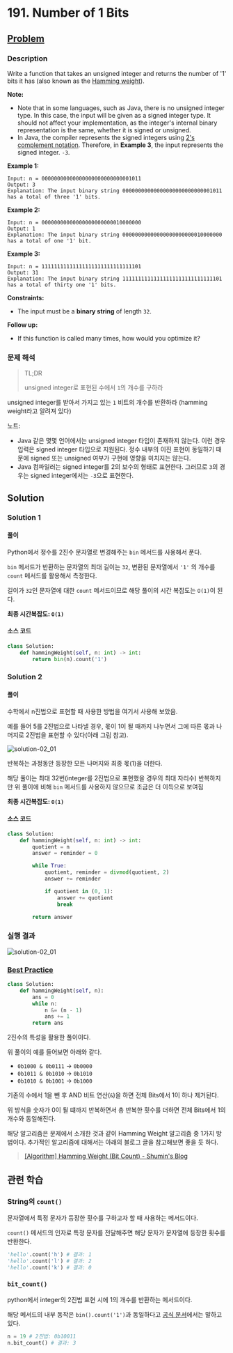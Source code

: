 # 191. Number of 1 Bits

## [Problem](https://leetcode.com/problems/number-of-1-bits/)

### Description

Write a function that takes an unsigned integer and returns the number of '1' bits it has (also known as the [Hamming weight](http://en.wikipedia.org/wiki/Hamming_weight)).

**Note:**

- Note that in some languages, such as Java, there is no unsigned integer type. In this case, the input will be given as a signed integer type. It should not affect your implementation, as the integer's internal binary representation is the same, whether it is signed or unsigned.
- In Java, the compiler represents the signed integers using [2's complement notation](https://en.wikipedia.org/wiki/Two's_complement). Therefore, in **Example 3**, the input represents the signed integer. `-3`.

**Example 1:**

```
Input: n = 00000000000000000000000000001011
Output: 3
Explanation: The input binary string 00000000000000000000000000001011 has a total of three '1' bits.
```

**Example 2:**

```
Input: n = 00000000000000000000000010000000
Output: 1
Explanation: The input binary string 00000000000000000000000010000000 has a total of one '1' bit.
```

**Example 3:**

```
Input: n = 11111111111111111111111111111101
Output: 31
Explanation: The input binary string 11111111111111111111111111111101 has a total of thirty one '1' bits.
```

**Constraints:**

- The input must be a **binary string** of length `32`.

**Follow up:**

- If this function is called many times, how would you optimize it?

### 문제 해석

> TL;DR
>
> unsigned integer로 표현된 수에서 `1`의 개수를 구하라

unsigned integer를 받아서 가지고 있는 `1` 비트의 개수를 반환하라 (hamming weight라고 알려져 있다)

노트:

- Java 같은 몇몇 언어에서는 unsigned integer 타입이 존재하지 않는다. 이런 경우 입력은 signed integer 타입으로 지원된다. 정수 내부의 이진 표현이 동일하기 때문에 signed 또는 unsigned 여부가 구현에 영향을 미치지는 않는다.
- Java 컴파일러는 signed integer를 2의 보수의 형태로 표현한다. 그러므로 `3`의 경우는 signed integer에서는 `-3`으로 표현한다.

## Solution

### Solution 1

#### 풀이

Python에서 정수를 2진수 문자열로 변경해주는 `bin` 메서드를 사용해서 푼다.

`bin` 메서드가 반환하는 문자열의 최대 길이는 `32`, 변환된 문자열에서 `'1'` 의 개수를 `count` 메서드를 활용해서 측정한다.

길이가 `32`인 문자열에 대한 `count` 메서드이므로 해당 풀이의 시간 복잡도는 `O(1)`이 된다.

**최종 시간복잡도: `O(1)`**

#### 소스 코드

```python
class Solution:
    def hammingWeight(self, n: int) -> int:
        return bin(n).count('1')
```

### Solution 2

#### 풀이

수학에서 n진법으로 표현할 때 사용한 방법을 여기서 사용해 보았음.

예를 들어 5를 2진법으로 나타낼 경우, 몫이 1이 될 때까지 나누면서 그에 따른 몫과 나머지로 2진법을 표현할 수 있다(아래 그림 참고).

![solution-02_01](../../../.gitbook/assets/leetcode-easy-191-01.jpeg)

반복하는 과정동안 등장한 모든 나머지와 최종 몫(1)을 더한다.

해당 풀이는 최대 32번(integer를 2진법으로 표현했을 경우의 최대 자리수) 반복하지만 위 풀이에 비해 `bin` 메서드를 사용하지 않으므로 조금은 더 이득으로 보여짐

**최종 시간복잡도: `O(1)`**

#### 소스 코드

```python
class Solution:
    def hammingWeight(self, n: int) -> int:
        quotient = n
        answer = reminder = 0

        while True:
            quotient, reminder = divmod(quotient, 2)
            answer += reminder

            if quotient in (0, 1):
                answer += quotient
                break

        return answer
```

### 실행 결과

![solution-02_01](../../../.gitbook/assets/leetcode-easy-191-result.png)

### [Best Practice](<https://leetcode.com/problems/number-of-1-bits/discuss/1044775/Python-n-and-(n-1)-trick-%2B-even-faster-explained>)

```python
class Solution:
    def hammingWeight(self, n):
        ans = 0
        while n:
            n &= (n - 1)
            ans += 1
        return ans
```

2진수의 특성을 활용한 풀이이다.

위 풀이의 예를 들어보면 아래와 같다.

- `0b1000 & 0b0111` → `0b0000`
- `0b1011 & 0b1010` → `0b1010`
- `0b1010 & 0b1001` → `0b1000`

기존의 수에서 1을 뺀 후 AND 비트 연산(`&`)을 하면 전체 Bits에서 1이 하나 제거된다.

위 방식을 숫자가 0이 될 떄까지 반복하면서 총 반복한 횟수를 더하면 전체 Bits에서 1의 개수와 동일해진다.

해당 알고리즘은 문제에서 소개한 것과 같이 Hamming Weight 알고리즘 중 1가지 방법이다. 추가적인 알고리즘에 대해서는 아래의 블로그 글을 참고해보면 좋을 듯 하다.

> [[Algorithm] Hamming Weight (Bit Count) - Shumin's Blog](http://shumin.co.kr/algorithm-hamming-weight-bit-count/)

## 관련 학습

### String의 `count()`

문자열에서 특정 문자가 등장한 횟수를 구하고자 할 때 사용하는 메서드이다.

`count()` 메서드의 인자로 특정 문자를 전달해주면 해당 문자가 문자열에 등장한 횟수를 반환한다.

```python
'hello'.count('h') # 결과: 1
'hello'.count('l') # 결과: 2
'hello'.count('k') # 결과: 0
```

### `bit_count()`

python에서 integer의 2진법 표현 시에 1의 개수를 반환하는 메서드이다.

해당 메서드의 내부 동작은 `bin().count('1')`과 동일하다고 [공식 문서](https://docs.python.org/ko/3.10/library/stdtypes.html#int.bit_count)에서는 말하고 있다.

```python
n = 19 # 2진법: 0b10011
n.bit_count() # 결과: 3
```
